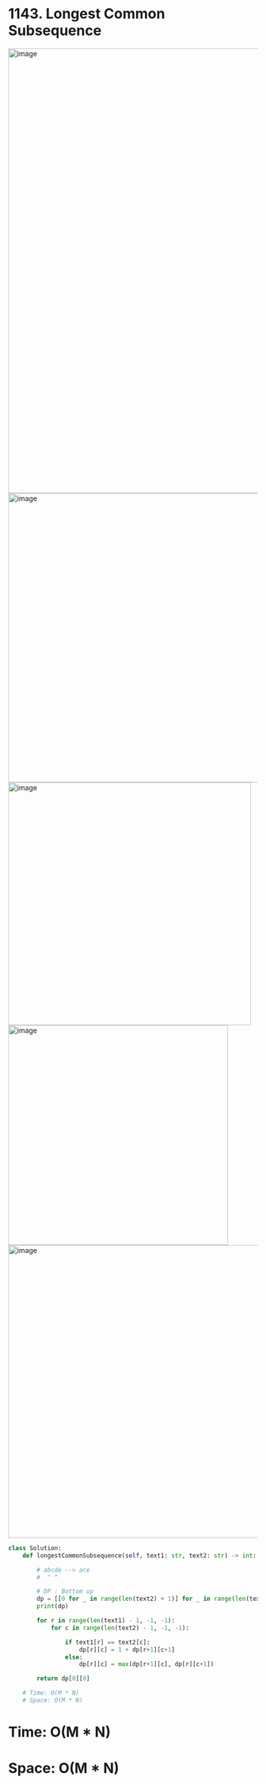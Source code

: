 # 1143. Longest Common Subsequence

<img width="898" alt="image" src="https://github.com/jatinbhutka/LeetCode-2022/assets/35987583/a8447cea-4f3c-4a64-b83f-419a518ca59f">
<img width="584" alt="image" src="https://github.com/jatinbhutka/LeetCode-2022/assets/35987583/a49b5ee4-c644-4f46-9fc1-5f312535fd96">
<img width="490" alt="image" src="https://github.com/jatinbhutka/LeetCode-2022/assets/35987583/fc3c287e-082e-494d-a97a-62250728087b">
<img width="444" alt="image" src="https://github.com/jatinbhutka/LeetCode-2022/assets/35987583/428bd6cf-ca5c-4158-aa97-f368df6011cc">
<img width="591" alt="image" src="https://github.com/jatinbhutka/LeetCode-2022/assets/35987583/458281f7-8778-48dd-a1d1-10201c211156">




```python
class Solution:
    def longestCommonSubsequence(self, text1: str, text2: str) -> int:

        # abcde --> ace
        #  ^ ^

        # DP : Bottom up 
        dp = [[0 for _ in range(len(text2) + 1)] for _ in range(len(text1) + 1)]
        print(dp)

        for r in range(len(text1) - 1, -1, -1):
            for c in range(len(text2) - 1, -1, -1):

                if text1[r] == text2[c]:
                    dp[r][c] = 1 + dp[r+1][c+1] 
                else:
                    dp[r][c] = max(dp[r+1][c], dp[r][c+1])

        return dp[0][0]

    # Time: O(M * N)
    # Space: O(M * N)

```

# Time: O(M * N)
# Space: O(M * N)
